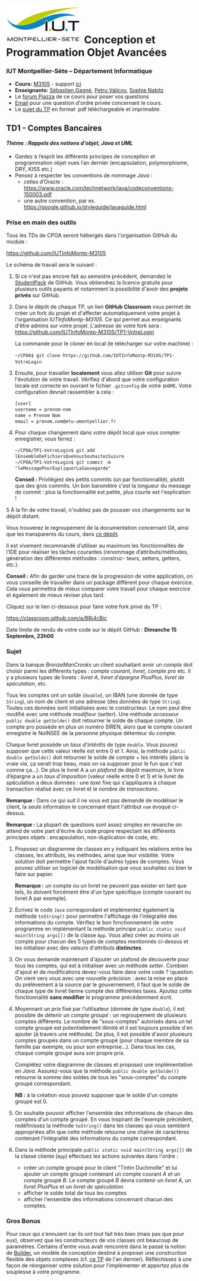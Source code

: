 # ![](ressources/logo.jpeg) Conception et Programmation Objet Avancées 
### IUT Montpellier-Sète – Département Informatique
* **Cours:** [M3105](http://cache.media.enseignementsup-recherche.gouv.fr/file/25/09/7/PPN_INFORMATIQUE_256097.pdf) - support [ici](https://github.com/IUTInfoMontp-M3105/Ressources)
* **Enseignants:** [Sébastien Gagné](mailto:sebastien.gagne@umontpellier.fr), [Petru Valicov](mailto:petru.valicov@umontpellier.fr), [Sophie Nabitz](mailto:sophie.nabitz@univ-avignon.fr) 
* Le [forum Piazza](https://piazza.com/class/jzs4o7je7zm1a0) de ce cours pour poser vos questions
* [Email](mailto:petru.valicov@umontpellier.fr) pour une question d'ordre privée concernant le cours.
* Le [sujet du TP](https://gitprint.com/IUTInfoMontp-M3105/TD1) en format .pdf téléchargeable et imprimable.


## TD1 - Comptes Bancaires
#### _Thème : Rappels des notions d'objet, Java et UML_

* Gardez à l’esprit les différents principes de conception et programmation objet vues l’an
dernier (encapsulation, polymorphisme, DRY, KISS etc.)
* Pensez à respecter les conventions de nommage *Java* :
    * celles d’Oracle : https://www.oracle.com/technetwork/java/codeconventions-150003.pdf
    * une autre convention, par ex. https://google.github.io/styleguide/javaguide.html

### Prise en main des outils
Tous les TDs de CPOA seront hébergés dans l'organisation GitHub du module :

https://github.com/IUTInfoMontp-M3105

Le schéma de travail sera le suivant :
1. Si ce n'est pas encore fait au semestre précédent, demandez le [StudentPack](https://education.github.com/pack) de GitHub. Vous obtiendrez la licence gratuite pour plusieurs outils payants et notamment la possibilité d'avoir des **projets privés** sur GitHub.
2. Dans le dépôt de chaque TP, un lien **GitHub Classroom** vous permet de créer un fork du projet et d'affecter automatiquement votre projet à l'organisation *IUTInfoMontp-M3105*. Ce qui permet aux enseignants d'être admins sur votre projet. L'adresse de votre fork sera :
 https://github.com/IUTInfoMontp-M3105/TP1-VotreLogin
 
    La commande pour le cloner en local (le télécharger sur votre machine) :

    `~/CPOA$ git clone https://github.com/IUTInfoMontp-M3105/TP1-VotreLogin`

3. Ensuite, pour travailler **localement** vous allez utiliser **Git** pour suivre l'évolution de votre travail. Vérifiez d'abord que votre configuration locale est correcte en ouvrant le fichier `.gitconfig` de votre `$HOME`. Votre configuration devrait rassembler à cela :
    ```
    [user]
    username = prenom-nom
    name = Prenom Nom
    email = prenom.nom@etu-umontpellier.fr
    ```
   
4. Pour chaque changement dans votre dépôt local que vous compter enregistrer, vous ferrez : 
    ```
    ~/CPOA/TP1-VotreLogin$ git add lEnsembleDeFichiersQueVousSouhaitezSuivre
    ~/CPOA/TP1-VotreLogin$ git commit -m "leMessagePourExpliquerLaSauvegarde"
    ```

    **Conseil :** Privilégiez des petits commits (un par fonctionnalité), plutôt que des gros commits. Un bon baromètre c'est la longueur du message de commit : plus la fonctionnalité est petite, plus courte est l'explication !

5 À la fin de votre travail, n'oubliez pas de pousser vos changements sur le dépôt distant.

Vous trouverez le regroupement de la documentation concernant Git, ainsi que les transparents
du cours, dans [ce dépôt](https://github.com/IUTInfoMontp-M3105/Ressources).

Il est vivement recommandé d’utiliser au maximum les fonctionnalités de l’IDE pour réaliser les
tâches courantes (renommage d’attributs/méthodes, génération des différentes méthodes : construc-
teurs, setters, getters, etc.).

**Conseil :** Afin de garder une trace de la progression de votre application, on vous conseille de
travailler dans un package différent pour chaque exercice. Cela vous permettra de mieux comparer
votre travail pour chaque exercice et également de mieux réviser plus tard.

Cliquez sur le lien ci-dessous pour faire votre fork privé du TP :

https://classroom.github.com/a/BBj4cBic

Date limite de rendu de votre code sur le dépôt GitHub : **Dimanche 15 Septembre, 23h00**

### Sujet
Dans la banque *BronzeManCrooks* un client souhaitant avoir un *compte* doit choisir parmi les différents types : *compte courant*, *livret*, *compte pro* etc. Il y a plusieurs types de livrets : *livret A*, *livret d'épargne PlusPlus*, *livret de spéculation*, etc.

Tous les comptes ont un solde (`double`), un IBAN (une donnée de type `String`), un nom de client et une adresse (des données de type `String`). Toutes ces données sont initialisées avec le constructeur. Le nom peut être modifié avec une méthode *modifieur* (*setter*). Une méthode *accesseur* `public double getSolde()` doit retourner le solde de chaque compte. Un compte pro possède en plus un numéro SIREN, alors que le compte courant enregistre le NoINSEE de la personne physique détenteur du compte.

Chaque livret possède un *taux d'intérêts* de type `double`. Vous pouvez supposer que cette valeur réelle est entre 0 et 1. Ainsi, la méthode `public double getSolde()` doit retourner le solde de compte + les intérêts (dans la vraie vie, ça serait trop beau, mais on va supposer pour le fun que c'est comme ça...). De plus le livret A a un *plafond* de dépôt maximum, le livre d’épargne a un *taux d'imposition* (valeur réelle entre 0 et 1) et le livret de spéculation a deux données : une *taxe* fixe qui s'appliquera à chaque transaction réalisé avec ce livret et le *nombre de transactions*.

**Remarque :** Dans ce qui suit il ne vous est pas demandé de modéliser le client, la seule information le concernant étant l'attribut `nom` évoqué ci-dessus.

**Remarque :** La plupart de questions sont assez simples en revanche on attend de votre part d'écrire du code propre respectant les différents principes objets : encapsulation, non-duplication de code, etc.


1. Proposez un diagramme de classes en y indiquant les relations entre les classes, les attributs, les méthodes, ainsi que leur visibilité. Votre solution doit permettre l'ajout facile d'autres types de comptes. Vous pouvez utiliser un logiciel de modélisation que vous souhaitez où bien le faire sur papier.

    **Remarque :** un compte ou un livret ne peuvent pas exister en tant que tels, ils doivent forcément être d'un type spécifique (compte courant ou livret A par exemple).
  
2. Écrivez le code `Java` correspondant et implémentez également la méthode `toString()` pour permettre l'affichage de l'intégralité des informations du compte. Vérifiez le bon fonctionnement de votre programme en implémentant la méthode principe `public static void main(String args[])` de la classe `App`. Vous allez créer au moins un compte pour chacun des 5 types de comptes mentionnés ci-dessus et les initialiser avec des valeurs d'attributs **distinctes**.

3. On vous demande maintenant d'ajouter un plafond de découverte pour tous les comptes, qui est à initialiser avec un méthode *setter*. Combien d'ajout et de modifications devez-vous faire dans votre code ?
   \question On vient vers vous avec une nouvelle précision : avec la mise en place du prélèvement à la source par le gouvernement, il faut que le solde de chaque type de livret tienne compte des différentes taxes. Ajoutez cette fonctionnalité **sans modifier** le programme précédemment écrit.
   
4. Moyennant un *prix* fixé par l'utilisateur (donnée de type `double`), il est possible de détenir un *compte groupé* : un regroupement de plusieurs comptes différents. Le nombre de "sous-comptes" autorisés dans un tel compte groupé est potentiellement illimité et il est toujours possible d'en ajouter (à travers une méthode). De plus, il est possible d'avoir plusieurs comptes groupés dans un compte groupé (pour chaque membre de sa famille par exemple, ou pour son entreprise...). Dans tous les cas, chaque compte groupé aura son propre prix.
   
   Complétez votre diagramme de classes et proposez une implémentation en *Java*. Assurez-vous que la méthode `public double getSolde()}` retourne la somme des soldes de tous les "sous-comptes" du compte groupé correspondant.
   
   **NB :** à la création vous pouvez supposer que le solde d'un compte groupé est 0.
   
5. On souhaite pouvoir afficher l'ensemble des informations de chacun des comptes d'un compte groupé. En vous inspirant de l'exemple précédent, redéfinissez la méthode `toString()` dans les classes qui vous semblent appropriées afin que cette méthode retourne une chaîne de caractères contenant l'intégralité des informations du compte correspondant.

6. Dans la méthode principale `public static void main(String args[])` de la classe cliente (`App`) effectuez les actions suivantes dans l'ordre :

    *  créer un compte groupé pour le client "Tintin Duchmolle" et lui ajouter un compte groupé contenant un compte courant *A* et un compte groupé *B*. Le compte groupé *B* devra contenir un *livret A*, un *livret PlusPlus* et un *livret de spéculation*.
    * afficher le solde total de tous les comptes
    * afficher l'ensemble des informations concernant chacun des comptes.
    
### Gros Bonus
Pour ceux qui s'ennuient car ils ont tout fait très bien (mais pas que pour eux), observez que les constructeurs de vos classes ont beaucoup de paramètres. Certains d'entre vous avait rencontré dans le passé la notion de [Builder](https://fr.wikipedia.org/wiki/Monteur_(patron_de_conception)), un modèle de conception destiné à proposer une construction flexible des objets complexes (cf. [ce TP](https://github.com/IUTInfoMontp-M2103/TP3/blob/master/README.md#exercice-3-bonus) de l'an dernier). Réfléchissez à une façon de réorganiser votre solution pour l'implémenter et apportez plus de souplesse à votre programme.
